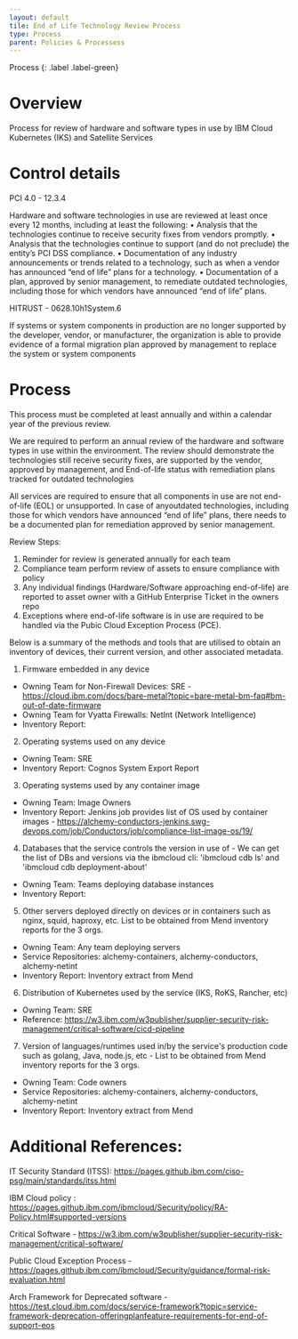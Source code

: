 ```yaml
---
layout: default
tile: End of Life Technology Review Process
type: Process
parent: Policies & Processess
---
```


Process
{: .label .label-green}

# Overview
Process for review of hardware and software types in use by IBM Cloud Kubernetes (IKS) and Satellite Services 

# Control details

PCI 4.0 - 12.3.4 
  
  Hardware and software technologies in use are reviewed at least once every 12 months, including at least the following:
• Analysis that the technologies continue to receive security fixes from vendors promptly.
• Analysis that the technologies continue to support (and do not preclude) the entity’s PCI DSS compliance.
• Documentation of any industry announcements or trends related to a technology, such as when a vendor has announced “end of life” plans for a technology.
• Documentation of a plan, approved by senior management, to remediate outdated technologies, including those for which vendors have announced “end of life” plans.

HITRUST - 0628.10h1System.6
 
  If systems or system components in production are no longer supported by the developer, vendor, or manufacturer, 
  the organization is able to provide evidence of a formal migration plan approved by management to replace the system or system components 


# Process
This process must be completed at least annually and within a calendar year of the previous review. 

We are required to perform an annual review of the hardware and software types in use within the environment. The review should demonstrate the technologies still receive security fixes, are supported by the vendor, approved by management, and End-of-life status with remediation plans tracked for outdated technologies

All services are required to ensure that all components in use are not end-of-life (EOL) or unsupported. In case of anyoutdated technologies, including those for which vendors have announced “end of life” plans, there needs to be a documented plan for remediation approved by senior management.



Review Steps:
1.	Reminder for review is generated annually for each team
2.	Compliance team perform review of assets to ensure compliance with policy
3.	Any individual findings (Hardware/Software approaching end-of-life) are reported to asset owner with a GitHub Enterprise Ticket in the owners repo
4.	Exceptions where end-of-life software is in use are required to be handled via the Pubic Cloud Exception Process (PCE). 

Below is a summary of the methods and tools that are utilised to obtain an inventory of devices, their current version, and other associated metadata. 

1.	Firmware embedded in any device
-	Owning Team for Non-Firewall Devices: SRE - https://cloud.ibm.com/docs/bare-metal?topic=bare-metal-bm-faq#bm-out-of-date-firmware
-	Owning Team for Vyatta Firewalls: NetInt (Network Intelligence) 
- Inventory Report: <To be updated>

2.	Operating systems used on any device
-	Owning Team: SRE
-	Inventory Report: Cognos System Export Report

3.	Operating systems used by any container image 
-	Owning Team: Image Owners
-	Inventory Report: Jenkins job provides list of OS used by container images - https://alchemy-conductors-jenkins.swg-devops.com/job/Conductors/job/compliance-list-image-os/19/

4.	Databases that the service controls the version in use of - We can get the list of DBs and versions via the ibmcloud cli: 'ibmcloud cdb ls' and 'ibmcloud cdb deployment-about'

-	Owning Team: Teams deploying database instances
- Inventory Report: <To be updated>  

5.	Other servers deployed directly on devices or in containers such as nginx, squid, haproxy, etc. List to be obtained from Mend inventory reports for the 3 orgs. 
-	Owning Team: Any team deploying servers
-	Service Repositories: alchemy-containers, alchemy-conductors, alchemy-netint
- Inventory Report: Inventory extract from Mend

6.	Distribution of Kubernetes used by the service (IKS, RoKS, Rancher, etc) 
-	Owning Team: SRE
-	Reference: https://w3.ibm.com/w3publisher/supplier-security-risk-management/critical-software/cicd-pipeline

7.	Version of languages/runtimes used in/by the service's production code such as golang, Java, node.js, etc - List to be obtained from Mend inventory reports for the 3 orgs. 
-	Owning Team: Code owners 
-	Service Repositories: alchemy-containers, alchemy-conductors, alchemy-netint
- Inventory Report: Inventory extract from Mend

# Additional References:

IT Security Standard (ITSS): https://pages.github.ibm.com/ciso-psg/main/standards/itss.html

IBM Cloud policy : https://pages.github.ibm.com/ibmcloud/Security/policy/RA-Policy.html#supported-versions

Critical Software - https://w3.ibm.com/w3publisher/supplier-security-risk-management/critical-software/

Public Cloud Exception Process - https://pages.github.ibm.com/ibmcloud/Security/guidance/formal-risk-evaluation.html

Arch Framework for Deprecated software - https://test.cloud.ibm.com/docs/service-framework?topic=service-framework-deprecation-offeringplanfeature-requirements-for-end-of-support-eos
